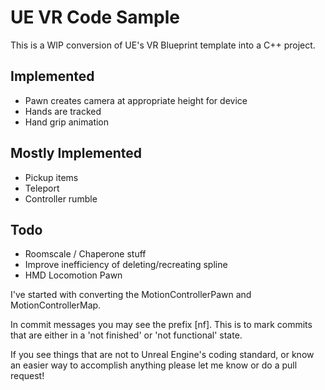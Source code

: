 # UE VR Code Sample

This is a WIP conversion of UE's VR Blueprint template into a C++ project.

## Implemented
- Pawn creates camera at appropriate height for device
- Hands are tracked
- Hand grip animation

## Mostly Implemented
- Pickup items
- Teleport
- Controller rumble

## Todo
- Roomscale / Chaperone stuff
- Improve inefficiency of deleting/recreating spline
- HMD Locomotion Pawn

I've started with converting the MotionControllerPawn and MotionControllerMap.

In commit messages you may see the prefix [nf]. This is to mark commits that are either in a 'not finished' or 'not functional' state.

If you see things that are not to Unreal Engine's coding standard, or know an easier way to accomplish anything please let me know or do a pull request!
